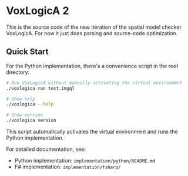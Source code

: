 # VoxLogicA 2

This is the source code of the new iteration of the spatial model checker VoxLogicA. For now it just does parsing and source-code optimization.

## Quick Start

For the Python implementation, there's a convenience script in the root directory:

```bash
# Run VoxLogicA without manually activating the virtual environment
./voxlogica run test.imgql

# Show help
./voxlogica --help

# Show version
./voxlogica version
```

This script automatically activates the virtual environment and runs the Python implementation.

For detailed documentation, see:

- Python implementation: `implementation/python/README.md`
- F# implementation: `implementation/fsharp/`
